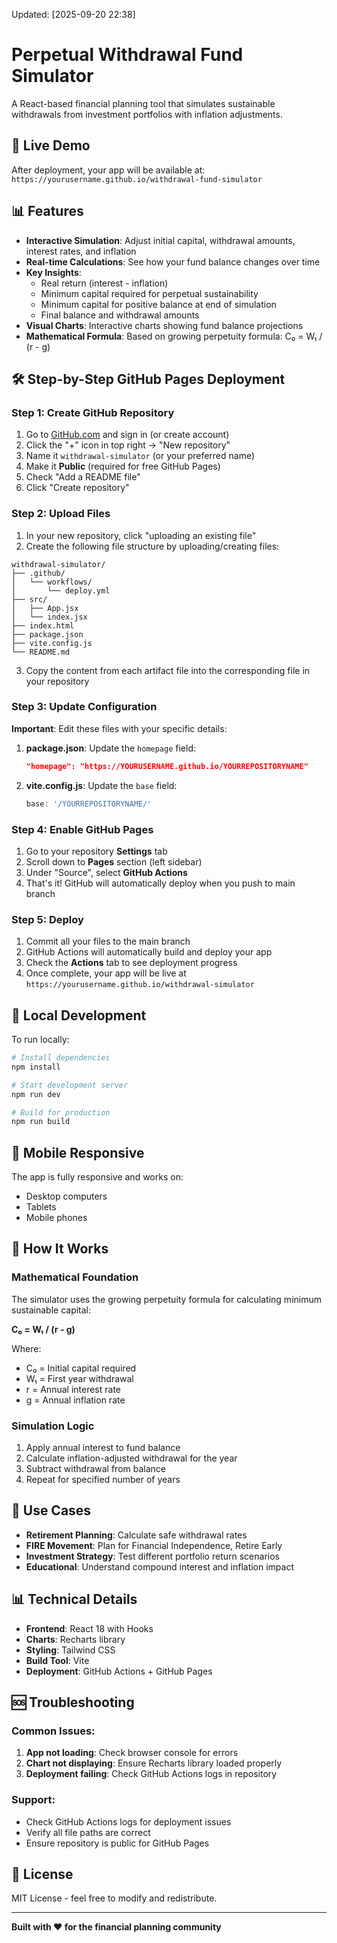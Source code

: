Updated: [2025-09-20 22:38]
# Perpetual Withdrawal Fund Simulator

A React-based financial planning tool that simulates sustainable withdrawals from investment portfolios with inflation adjustments.

## 🚀 Live Demo
After deployment, your app will be available at: `https://yourusername.github.io/withdrawal-fund-simulator`

## 📊 Features

- **Interactive Simulation**: Adjust initial capital, withdrawal amounts, interest rates, and inflation
- **Real-time Calculations**: See how your fund balance changes over time
- **Key Insights**: 
  - Real return (interest - inflation)
  - Minimum capital required for perpetual sustainability
  - Minimum capital for positive balance at end of simulation
  - Final balance and withdrawal amounts
- **Visual Charts**: Interactive charts showing fund balance projections
- **Mathematical Formula**: Based on growing perpetuity formula: C₀ = W₁ / (r - g)

## 🛠️ Step-by-Step GitHub Pages Deployment

### Step 1: Create GitHub Repository

1. Go to [GitHub.com](https://github.com) and sign in (or create account)
2. Click the "+" icon in top right → "New repository"
3. Name it `withdrawal-simulator` (or your preferred name)
4. Make it **Public** (required for free GitHub Pages)
5. Check "Add a README file"
6. Click "Create repository"

### Step 2: Upload Files

1. In your new repository, click "uploading an existing file"
2. Create the following file structure by uploading/creating files:

```
withdrawal-simulator/
├── .github/
│   └── workflows/
│       └── deploy.yml
├── src/
│   ├── App.jsx
│   └── index.jsx
├── index.html
├── package.json
├── vite.config.js
└── README.md
```

3. Copy the content from each artifact file into the corresponding file in your repository

### Step 3: Update Configuration

**Important**: Edit these files with your specific details:

1. **package.json**: Update the `homepage` field:
   ```json
   "homepage": "https://YOURUSERNAME.github.io/YOURREPOSITORYNAME"
   ```

2. **vite.config.js**: Update the `base` field:
   ```javascript
   base: '/YOURREPOSITORYNAME/'
   ```

### Step 4: Enable GitHub Pages

1. Go to your repository **Settings** tab
2. Scroll down to **Pages** section (left sidebar)
3. Under "Source", select **GitHub Actions**
4. That's it! GitHub will automatically deploy when you push to main branch

### Step 5: Deploy

1. Commit all your files to the main branch
2. GitHub Actions will automatically build and deploy your app
3. Check the **Actions** tab to see deployment progress
4. Once complete, your app will be live at `https://yourusername.github.io/withdrawal-simulator`

## 🔧 Local Development

To run locally:

```bash
# Install dependencies
npm install

# Start development server
npm run dev

# Build for production
npm run build
```

## 📱 Mobile Responsive

The app is fully responsive and works on:
- Desktop computers
- Tablets
- Mobile phones

## 🧮 How It Works

### Mathematical Foundation
The simulator uses the growing perpetuity formula for calculating minimum sustainable capital:

**C₀ = W₁ / (r - g)**

Where:
- C₀ = Initial capital required
- W₁ = First year withdrawal
- r = Annual interest rate
- g = Annual inflation rate

### Simulation Logic
1. Apply annual interest to fund balance
2. Calculate inflation-adjusted withdrawal for the year
3. Subtract withdrawal from balance
4. Repeat for specified number of years

## 🎯 Use Cases

- **Retirement Planning**: Calculate safe withdrawal rates
- **FIRE Movement**: Plan for Financial Independence, Retire Early
- **Investment Strategy**: Test different portfolio return scenarios
- **Educational**: Understand compound interest and inflation impact

## 📊 Technical Details

- **Frontend**: React 18 with Hooks
- **Charts**: Recharts library
- **Styling**: Tailwind CSS
- **Build Tool**: Vite
- **Deployment**: GitHub Actions + GitHub Pages

## 🆘 Troubleshooting

### Common Issues:

1. **App not loading**: Check browser console for errors
2. **Chart not displaying**: Ensure Recharts library loaded properly
3. **Deployment failing**: Check GitHub Actions logs in repository

### Support:
- Check GitHub Actions logs for deployment issues
- Verify all file paths are correct
- Ensure repository is public for GitHub Pages

## 📄 License

MIT License - feel free to modify and redistribute.

---

**Built with ❤️ for the financial planning community**
